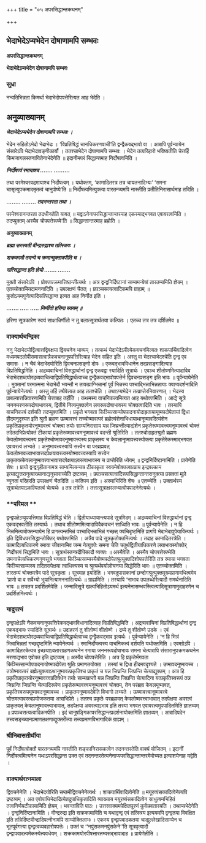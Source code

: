 +++
title = "०५ अपरसिद्धान्तकथनम्"

+++


## भेदाभेदेऽप्यभेदेन दोषाणामपि सम्भवः

**अपरसिद्धान्तकथनम्**

**भेदाभेदेऽप्यभेदेन दोषाणामपि सम्भवः**

### **सुधा**

नन्वतिभिन्नता किमर्था भेदाभेदोपपत्तेरित्यत आह भेदेति ।

## **अनुव्याख्यानम्**

***भेदाभेदेऽप्यभेदेन दोषाणामपि सम्भवः ।***

भेदेन सहितोऽभेदो भेदाभेदः । ‘विप्रतिषिद्धं चानधिकरणवाची’ति द्वन्द्वैकवद्भावो वा । अत्रापि पूर्वन्यायेन संसारेऽपि भेदाभेदावङ्गीकार्यौ । ततश्चाभेदेन दोषाणामपि सम्भवः । भेदेन तत्परिहारो भविष्यतीति चेत्तर्हि किमजागलस्तनायितेनाभेदेनेति ॥ इदानीमपरं सिद्धान्तमाह निर्दोषत्वमिति ।

***निर्दोषत्वं रमायाश्च ....... .........***

तथा परमेश्वरवद्रमायाश्च निर्दोषत्वम् । यथोक्तम्, ‘कामादितरत्र तत्र चायतनादिभ्यः’ ‘समना चासृत्युपक्रमादमृतत्वं चानुपोष्ये’ति ॥ निर्दोषत्वमित्युक्त्या पारतन्त्र्यमपि नास्तीति प्रतीतिनिरासार्थमाह तदिति ।

***........ ........ तदनन्तरता तथा ।***

परमेश्वरानन्तरता तदधीनतेति यावत् ॥ यद्वाऽनेनापरसिद्धान्तान्तरमाह एकस्माद्भगवत एवावरत्वमिति । तदप्युक्तम् अस्यैव चोपपत्तेरूष्मे’ति ॥ सिद्धान्तान्तरमाह ब्रह्मेति ।

**अनुव्याख्यानम्**

***ब्रह्मा सरस्वती वीन्द्ररुद्राश्च तत्स्त्रियः ।***

***शक्रकामौ तदन्ये च क्रमान्मुक्तावपीति च ।***

***सत्सिद्धान्त इति ज्ञेयो ....... .......***

मुक्तौ संसारेऽपि । प्रोक्तात्क्रमात्तिष्ठन्तीत्यर्थः । अत्र द्वन्द्वनिर्दिष्टानां साम्यमन्येषां तारतम्यमिति ज्ञेयम् । एतच्चोक्तमियदामननादिति । उपलक्षणं चैतत् । प्रपञ्चसत्यत्वादिकमपि ग्राह्यम् ॥ कुतोऽयमगुणेत्यादिसत्सिद्धान्त इत्यत आह निर्णीत इति ।

***....... ..... ..... निर्णीतो हरिणा स्वयम् ॥***

हरिणा सूत्रकारेण स्वयं साक्षान्निर्णीतो न तु बलात्सूत्रार्थतया कल्पितः । एतच्च तत्र तत्र दर्शितमेव ॥

### **वाक्यार्थचन्द्रिका**

ननु भेदाभेदयोर्द्वित्वात्तद्विवक्षया द्विवचनेन भाव्यम् । तत्कथं भेदाभेदेऽपीत्येकवचनमित्यतः शाकपार्थिवादित्वेन मध्यमपदलोपीसमासत्वान्नैकवचनानुपपत्तिरित्याह भेदेन सहित इति । अस्तु वा भेदश्चाभेदश्चेति द्वन्द्व एव समासः । न चैवं भेदाभेदयोरिति द्विवचनप्रसङ्गो दोषः । एकवद्भावविधानेन तदप्रसङ्गादित्याह विप्रतिषिद्धमिति । अद्रव्यवाचिनां विरुद्धार्थानां द्वन्द्व एकवद्वा स्यादिति सूत्रार्थः । एवञ्च शीतोष्णमित्यादाविव भेदाभेदशब्दयोरद्रव्यवाचित्वाद्विप्रतिषिद्धार्थत्वाच्च द्वन्द्वैकवद्भावोपपत्तेर्न द्विवचनप्रसङ्ग इति भावः ॥ पूर्वन्यायेनेति । मुक्तानां परमात्मना भेदाभेदौ भवन्तौ न तावत्प्राग्भिन्नानां पूर्वं भिन्नस्य पश्चाद्भिन्नाभिन्नतायाः क्वाप्यदर्शनादिति पूर्वन्यायेनेत्यर्थः । अस्तु तर्हि तथैवेत्यत आह ततश्चेति । तथाऽप्यभेदेन तत्प्राप्तेरनिवारणात् । भेदस्य प्राबल्यात्तन्निवारणामिति चेत्तत्राह तर्हीति । कथमस्य वाचनिकत्वमित्यत आह यथोक्तमिति । आद्ये सूत्रे जननमरणरूपदोषाभावस्य, द्वितीये नित्यमुक्तत्वेन लयरूपदोषाभावस्य चोक्तत्वादिति भावः । तस्यापि वाचनिकत्वं दर्शयति तदप्युक्तमिति । प्रकृते भगवता किञ्चित्साम्योपपादनायोदाहृतायामूष्मपदोपेतायां द्विधा हीदमनुदृश्यत इति श्रुतौ ब्रह्मण ऊष्मावत्त्वं तच्चोष्मावत्परं ब्रह्मेत्यंशेनाभिधायाथानूष्मावदित्यंशेन प्रकृतिप्राकृतयोरनूष्मावत्त्वं चोक्त्वा तयोः साम्यनिरासाय यन्न जिघ्रन्तीत्याद्यंशेन प्रकृतेरूष्मावत्त्वमनूष्मावत्त्वं चोक्तं तदेतदभिप्रेत्योक्तं टीकायां प्रकृतेरूष्मावत्त्वमनूष्मावत्त्वं वदन्ती श्रुतिरिति । ततश्चोदाहृतश्रुतौ ब्रह्मणः केवलोष्मावत्त्वस्य प्रकृतेश्चोष्मावदनूष्मावत्त्वस्य प्राकृतस्य च केवलानूष्मावत्त्वस्योक्त्या प्रकृतेरेकस्माद्भगवत एवावरत्वं लभ्यते । अनूष्मावत्त्वस्यापि सत्त्वेन वा परब्रह्मवत् केवलोष्मावत्त्वाभावात्तदपेक्षयावरत्वस्योष्मावत्त्वस्यापि सत्त्वेन प्राकृतवत्केवलानूष्मावत्त्वाभावात्तदपेक्षयाऽवरत्वाभावस्य च प्राप्तेरिति ध्येयम् ॥ द्वन्द्वनिर्दिष्टानामिति । प्रायेणेति शेषः । प्रायो द्वन्द्वगृहीतानामत्र साम्यमित्यन्यत्र टीकाकृता स्वयमेवोक्तत्वात्प्राय इन्द्रवत्काम इत्याद्युत्तरानुव्याख्यानाद्यनुसाराच्चेति द्रष्टव्यम् । प्रपञ्चसत्यत्वादिरूपसिद्धान्तान्तरानुक्त्या प्रसक्तां मूले न्यूनतां परिहरति उपलक्षणं चैतदिति ॥ कतिपय इति । अस्माभिरिति शेषः ॥ एतच्चेति । उक्तार्थस्य सूत्रार्थतयाऽकल्पितत्वं चेत्यर्थः ॥ तत्र तत्रेति । तत्तत्सूत्राक्षरलभ्यत्वोपपादनेनेत्यर्थः ।

### **परिमल **

द्वन्द्वपक्षेऽप्युपपत्तिमाह विप्रतिषिद्धं चेति । द्वितीयाध्यायान्त्यपादे सूत्रमिदम् । अद्रव्यवाचिनां विरुद्धार्थानां द्वन्द्व एकवद्भवतीति तस्यार्थः । तथाच शीतोष्णमित्यादाविवैकवचनं साध्विति भावः ॥ पूर्वन्यायेनेति । न हि भिन्नमित्यत्रोक्तन्यायेन हि प्रागत्यन्तभिन्नं पश्चाद्भिन्नाभिन्नं गच्छत् क्वचिदृष्टमिति प्रागपि भेदाभेदावुपेयावित्यर्थः । इति द्विविधपरसिद्धान्तोक्तिर् यथोक्तमिति । अत्रैव पादे सूत्रकृतोक्तमित्यर्थः । तदाह कामादितरत्रेति । कामादित्यधिकरणे रमाया जीवानामिव जन्म नेत्युक्तेः समना चेति चतुर्थद्वितीयाधिकरणे लयाभावस्योक्तेर् निर्दोषत्वं सिद्धमिति भावः । सूत्रार्थस्तन्त्रदीपिकादौ व्यक्तः ॥ अस्यैवेति । अस्यैव चोपपत्तेरूष्मेति समनाचेत्यधिकरणगुणसूत्रे भगवता किञ्चित्साम्यस्यैवोष्मपदोपेतश्रुत्युक्तदिशोपपत्तेरिति तत्र रमाया भगवता किञ्चित्साम्यस्य तदितरापेक्षया त्वाधिक्यस्य च श्रुत्यर्थपर्यालोचनया सिद्धेरिति भावः ॥ एतच्चोक्तमिति । तारतम्यं चोक्तमत्रैव पादे सूत्रकृता । सूत्रमाह इयदिति । भगवदुपासकानां छन्दोगश्रुत्युक्तमुख्यप्राणावधित्वमेव ‘प्राणो वा व सर्वेभ्यो भूयानित्यामननादित्यर्थः ॥ ग्राह्यमिति । तस्यापि ‘नाभाव उपलब्धेरित्यादौ समर्थनादिति भावः ॥ तत्रतत्र प्रदर्शितमेवेति । जन्मादिसूत्रे खल्वभिहितोऽयमर्थ इत्यनेनासम्भवस्त्वित्यादिसूत्राणामुदाहरणेन च प्रदर्शितमित्यर्थः ।

### **यादुपत्यं**

द्वन्द्वपक्षेऽपि नैकवचनानुपपत्तिरेकवद्भावविधानादित्याह विप्रतिषिद्धमिति । अद्रव्यवाचिनां विप्रतिषिद्धार्थानां द्वन्द्व एकवद्भावः स्यादिति सूत्रार्थः ॥ उदाहरणं तु शीतोष्णं शीतोष्णे । द्रव्ये तु शीतोष्णे उदके । एवं भेदाभेदशब्दयोरद्रव्यवाचित्वाद्विप्रतिषिद्धार्थत्वाच्च द्वन्द्वैकवद्भाव इत्यर्थः । पूर्वन्यायेनेति । ‘न हि भिन्नं भिन्नाभिन्नतां गच्छद्दृष्टमिति न्यायेनेत्यर्थः । रमानिर्दोषत्वस्य वाचनिकत्वं दर्शयति यथोक्तमिति । एवमग्रेऽपि । कामादितरत्रेत्यत्र इच्छयाऽवतारग्रहणकथनेन रमाया जननरूपदोषाभावः समना चेत्यत्रापि संसारानुपक्रमकथनेन मरणाद्यभाव एवोक्त इति द्रष्टव्यम् ॥ अस्यैव चोपपत्तेरिति । अत्र हि प्रकृतेर्भगवता किञ्चित्साम्योपपादनायोष्मपदोपेता श्रुतिः प्रमाणतयोक्ता । तस्यां च द्विधा हीदमवदृश्यते । उष्मावदनूष्मावच्च । तत्रोष्मावत्परं ब्रह्मेत्युक्त्वाऽथानूष्मावत्प्रकृतिश्च प्राकृतं च यन्न जिघ्रन्ति जिघ्रन्ति चेत्याद्युक्तम् । अत्र हि प्रकृतिप्राकृतयोरनूष्मावत्त्वप्रतिषेधेन तयोः साम्यप्राप्तौ यन्न जिघ्रन्ति जिघ्रन्ति चेत्यादिना यत्प्रकृतिस्वरूपं तन्न जिघ्रन्ति जिघ्रन्ति चेत्यादिरूपेण प्रकृतेरूष्मावत्त्वमनूष्मावत्त्वं चोक्तम्, तेन परंब्रह्म केवलमूष्मावत्, प्रकृतिस्वरूपमूष्मावदनूष्मावच्च । प्राकृतमनूष्मावदेवेति विभागो लभ्यते । ऊष्मावत्त्वानूष्मावत्त्वे चोत्तमत्वावरत्वप्रयोजकतया अत्राभिप्रेते । ततश्च प्रकृतेः परब्रह्मवत् केवलोष्मवत्त्वाभावात् तदपेक्षया अवरत्वं प्राकृतवत् केवलानूष्मावत्त्वाभावात्, तदपेक्षया अवरत्वाऽभाव इति तस्या भगवत एवावरत्वमुपपादितमिति ज्ञातव्यम् ॥ प्रपञ्चसत्यत्वादिकमपीति । इदं चानुषङ्गिकापरसिद्धान्तप्रदर्शनायोक्तमिति ज्ञातव्यम् । अत्रादिपदेन तत्त्वसङ्ख्यानप्रमाणलक्षणाद्युक्तरीत्या तत्त्वप्रमाणविभागादिकं ग्राह्यम् ।

### **श्रीनिवासतीर्थीया**

पूर्वं निर्दोषत्वोक्तौ पारतन्त्र्यमपि नास्तीति शङ्कानिरासकत्वेन तदनन्तरतेति वाक्यं योजितम् । इदानीं निर्दोषत्वमित्यनेन यथाऽपरसिद्धान्त उक्त एवं तदनन्तरतेत्यनेनाप्यपरसिद्धान्तान्तरमेवोच्यत इत्याशयेनाह यद्वेति ।

### **वाक्यार्थरत्नमाला**

द्विवचनेनेति । भेदाभेदयोरिति सप्तमीद्विवचनेनेत्यर्थः । शाकपार्थिवादित्वेनेति ॥ मयूरव्यंसकादित्वेनेत्यपि द्रष्टव्यम् । अत एवोपाधिभेदादित्येतदुपाधिकृतादिति व्याख्याय मयूरव्यंसकादित्वेन साधुत्वमभिहितं तत्वनिर्णयटीकायामिति ज्ञेयम् । भवन्ताविति पाठः । उत्तरवाक्यमपेक्षितपूरणं कुर्वन्नवतारयति । तथाप्यभेदेनेति । द्वन्द्वनिर्दिष्टानामिति । वीन्द्ररुद्रा इति शक्रकामाविति च यथाद्वन्द्व एवं तत्स्त्रिय इत्ययमपि द्वन्द्वतया विवक्षित इति तन्निर्दिष्टवीन्द्रादिपत्नीनामपि साम्योक्तिलाभः । एकस्य द्वन्द्वापवादकतया चाद्युल्लेखादिसाम्येन च भूतपूर्वगत्या द्वन्द्वत्वव्यवहारोपपत्तेः । उक्तं च ‘‘नपुंसकमनपुंसकेने’’ति सूत्रवृत्यादौ द्वन्द्वापवादत्वमेकस्येत्यवधेयम् । शक्रकामयोरपीषत्तारतम्यसद्भावादाह ॥ प्रायेणेतीति ।


